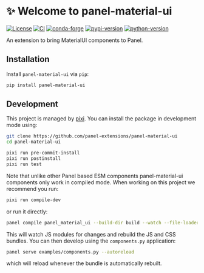 # ✨ Welcome to panel-material-ui

[![License](https://img.shields.io/badge/License-MIT%202.0-blue.svg)](https://opensource.org/licenses/MIT)
[![CI](https://img.shields.io/github/actions/workflow/status/panel-extensions/panel-material-ui/ci.yml?style=flat-square&branch=main)](https://github.com/panel-extensions/panel-material-ui/actions/workflows/ci.yml)
[![conda-forge](https://img.shields.io/conda/vn/conda-forge/panel-material-ui?logoColor=white&logo=conda-forge&style=flat-square)](https://prefix.dev/channels/conda-forge/packages/panel-material-ui)
[![pypi-version](https://img.shields.io/pypi/v/panel-material-ui.svg?logo=pypi&logoColor=white&style=flat-square)](https://pypi.org/project/panel-material-ui)
[![python-version](https://img.shields.io/pypi/pyversions/panel-material-ui?logoColor=white&logo=python&style=flat-square)](https://pypi.org/project/panel-material-ui)

An extension to bring MaterialUI components to Panel.

## Installation

Install `panel-material-ui` via `pip`:

```bash
pip install panel-material-ui
```

## Development

This project is managed by [pixi](https://pixi.sh).
You can install the package in development mode using:

```bash
git clone https://github.com/panel-extensions/panel-material-ui
cd panel-material-ui

pixi run pre-commit-install
pixi run postinstall
pixi run test
```

Note that unlike other Panel based ESM components panel-material-ui components only work in compiled mode. When working on this project we recommend you run:

```bash
pixi run compile-dev
```

or run it directly:

```bash
panel compile panel_material_ui --build-dir build --watch --file-loader woff woff2
```

This will watch JS modules for changes and rebuild the JS and CSS bundles. You can then develop using the `components.py` application:

```bash
panel serve examples/components.py --autoreload
```

which will reload whenever the bundle is automatically rebuilt.
